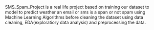 SMS_Spam_Project is a real life project based on training our dataset to model to predict weather an email or sms is a span or not spam using Machine Learning Algorithms
before cleaning the dataset using data cleaning, EDA(exploratiory data analysis) and preprocessing the data.
